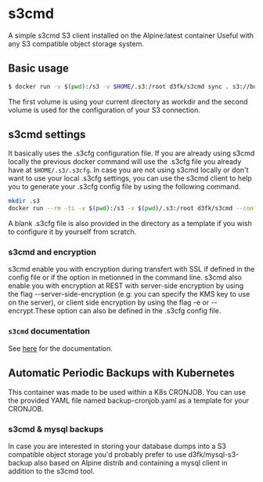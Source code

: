 # s3cmd
A simple s3cmd S3 client installed on the Alpine:latest container
Useful with any S3 compatible object storage system.

## Basic usage

```sh
$ docker run -v $(pwd):/s3 -v $HOME/.s3:/root d3fk/s3cmd sync . s3://bucket-name
```
The first volume is using your current directory as workdir and the second volume is used for the configuration of your S3 connection.

## s3cmd settings

It basically uses the .s3cfg configuration file. If you are already using s3cmd locally the previous docker command will use the .s3cfg file you already have at ``$HOME/.s3/.s3cfg``. In case you are not using s3cmd locally or don't want to use your local .s3cfg settings, you can use the s3cmd client to help you to generate your .s3cfg config file by using the following command.

```sh
mkdir .s3
docker run --rm -ti -v $(pwd):/s3 -v $(pwd)/.s3:/root d3fk/s3cmd --configure
```
A blank .s3cfg file is also provided in the directory as a template if you wish to configure it by yourself from scratch.

### s3cmd and encryption
s3cmd enable you with encryption during transfert with SSL if defined in the config file or if the option in metionned in the command line.
s3cmd also enable you with encryption at REST with server-side encryption by using the flag --server-side-encryption (e.g: you can specify the KMS key to use on the server), or client side encryption by using the flag -e or --encrypt.These option can also be defined in the .s3cfg config file.

### `s3cmd` documentation

See [here](http://s3tools.org/usage) for the documentation.


## Automatic Periodic Backups with Kubernetes

This container was made to be used within a K8s CRONJOB.
You can use the provided YAML file named backup-cronjob.yaml as a template for your CRONJOB.

### s3cmd & mysql backups

In case you are interested in storing your database dumps into a S3 compatible object storage you'd probably prefer to use d3fk/mysql-s3-backup also based on Alpine distrib and containing a mysql client in addition to the s3cmd tool.
